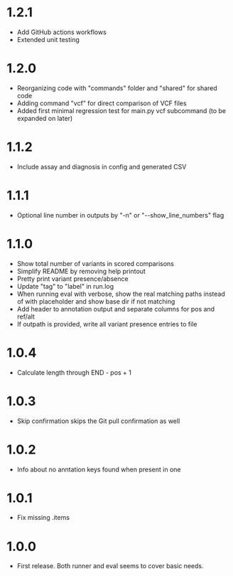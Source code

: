 # 1.2.1

* Add GitHub actions workflows
* Extended unit testing

# 1.2.0

* Reorganizing code with "commands" folder and "shared" for shared code
* Adding command "vcf" for direct comparison of VCF files
* Added first minimal regression test for main.py vcf subcommand (to be expanded on later)

# 1.1.2

* Include assay and diagnosis in config and generated CSV

# 1.1.1

* Optional line number in outputs by "-n" or "--show_line_numbers" flag

# 1.1.0

* Show total number of variants in scored comparisons
* Simplify README by removing help printout
* Pretty print variant presence/absence
* Update "tag" to "label" in run.log
* When running eval with verbose, show the real matching paths instead of with placeholder and show base dir if not matching
* Add header to annotation output and separate columns for pos and ref/alt
* If outpath is provided, write all variant presence entries to file

# 1.0.4

* Calculate length through END - pos + 1

# 1.0.3

* Skip confirmation skips the Git pull confirmation as well

# 1.0.2

* Info about no anntation keys found when present in one

# 1.0.1

* Fix missing .items

# 1.0.0

* First release. Both runner and eval seems to cover basic needs.
